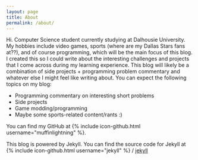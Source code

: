 ```yaml
---
layout: page
title: About
permalink: /about/
---
```


Hi. Computer Science student currently studying at Dalhousie University. My hobbies include video games, sports (where are my Dallas Stars fans at??), and of course programming, which will be the main focus of this blog. I created this so I could write about the interesting challenges and projects that I come across during my learning experience. This blog will likely be a combination of side projects + programming problem commentary and whatever else I might feel like writing about. You can expect the following topics on my blog:

- Programming commentary on interesting short problems
- Side projects
- Game modding/programming
- Maybe some sports-related content/rants :)

You can find my GitHub at {% include icon-github.html username="muffinlightning" %}.


This blog is powered by Jekyll. You can find the source code for Jekyll at
{% include icon-github.html username="jekyll" %} /
[jekyll](https://github.com/jekyll/jekyll)
